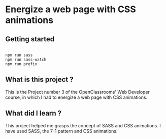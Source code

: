 # Energize a web page with CSS animations


## Getting started

```npm install

npm run sass
npm run sass-watch
npm run prefix
```

## What is this project ?

This is the Project number 3 of the OpenClassrooms' Web Developer course, in which I had to energize a web page with CSS animations.

## What did I learn ?

This project helped me grasps the concept of SASS and CSS animations.
I have used SASS, the 7-1 pattern and CSS animations.


